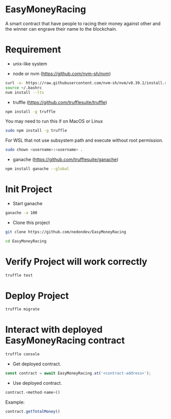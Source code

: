 # EasyMoneyRacing

A smart contract that have people to racing their money against other and the winner can engrave their name to the blockchain.

# Requirement

- unix-like system

- node or nvm (https://github.com/nvm-sh/nvm)

```bash
curl -o- https://raw.githubusercontent.com/nvm-sh/nvm/v0.39.1/install.sh | bash
source ~/.bashrc
nvm install --lts
```

- truffle (https://github.com/trufflesuite/truffle)

```bash
npm install -g truffle 
```

You may need to run this if on MacOS or Linux

```bash
sudo npm install -g truffle
```
For WSL that not use subsystem path and execute without root permission.

```bash
sudo chown <username>:<username> .
```

- ganache (https://github.com/trufflesuite/ganache)

```bash
npm install ganache --global
```

# Init Project

- Start ganache

```bash
ganache -a 100
```

- Clone this project

```bash
git clone https://github.com/nedondev/EasyMoneyRacing
```

```bash
cd EasyMoneyRacing
```

# Verify Project will work correctly

```bash
truffle test
```

# Deploy Project

```bash
truffle migrate
```

# Interact with deployed EasyMoneyRacing contract

```bash
truffle console
```

- Get deployed contract.

```javascript
const contract = await EasyMoneyRacing.at('<contract-address>');
```

- Use deployed contract.

```javascript
contract.<method-name>()
```

Example:

```javascript
contract.getTotalMoney()
```